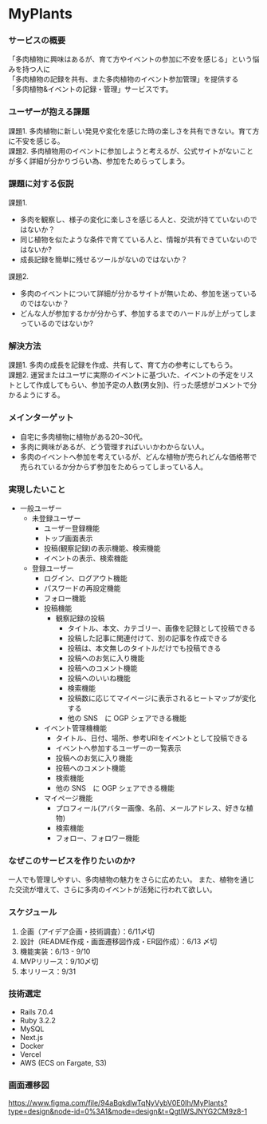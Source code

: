# MyPlants
### サービスの概要
「多肉植物に興味はあるが、育て方やイベントの参加に不安を感じる」という悩みを持つ人に  
「多肉植物の記録を共有、また多肉植物のイベント参加管理」を提供する  
「多肉植物&イベントの記録・管理」サービスです。  

### ユーザーが抱える課題
課題1. 多肉植物に新しい発見や変化を感じた時の楽しさを共有できない。育て方に不安を感じる。  
課題2. 多肉植物用のイベントに参加しようと考えるが、公式サイトがないことが多く詳細が分かりづらい為、参加をためらってしまう。

### 課題に対する仮説
課題1. 
- 多肉を観察し、様子の変化に楽しさを感じる人と、交流が持てていないのではないか？
- 同じ植物を似たような条件で育てている人と、情報が共有できていないのではないか?
- 成長記録を簡単に残せるツールがないのではないか？

課題2.
- 多肉のイベントについて詳細が分かるサイトが無いため、参加を迷っているのではないか？
- どんな人が参加するかが分からず、参加するまでのハードルが上がってしまっているのではないか?

### 解決方法
課題1. 多肉の成長を記録を作成、共有して、育て方の参考にしてもらう。  
課題2. 運営またはユーザに実際のイベントに基づいた、イベントの予定をリストとして作成してもらい、参加予定の人数(男女別)、行った感想がコメントで分かるようにする。

### メインターゲット
- 自宅に多肉植物に植物がある20~30代。
- 多肉に興味があるが、どう管理すればいいかわからない人。
- 多肉のイベントへ参加を考えているが、どんな植物が売られどんな価格帯で売られているか分からず参加をためらってしまっている人。

### 実現したいこと
- 一般ユーザー
    - 未登録ユーザー
        - ユーザー登録機能
        - トップ画面表示
        - 投稿(観察記録)の表示機能、検索機能
        - イベントの表示、検索機能
    - 登録ユーザー
        - ログイン、ログアウト機能
        - パスワードの再設定機能
        - フォロー機能
        - 投稿機能
            - 観察記録の投稿
                - タイトル、本文、カテゴリー、画像を記録として投稿できる
                - 投稿した記事に関連付けて、別の記事を作成できる
                - 投稿は、本文無しのタイトルだけでも投稿できる
                - 投稿へのお気に入り機能 
                - 投稿へのコメント機能
                - 投稿へのいいね機能
                - 検索機能
                - 投稿数に応じてマイページに表示されるヒートマップが変化する
                - 他の SNS　に OGP シェアできる機能
        - イベント管理機機能
            - タイトル、日付、場所、参考URlをイベントとして投稿できる
            - イベントへ参加するユーザーの一覧表示 
            - 投稿へのお気に入り機能 
            - 投稿へのコメント機能
            - 検索機能
            - 他の SNS　に OGP シェアできる機能
        - マイページ機能
            - プロフィール(アバター画像、名前、メールアドレス、好きな植物)
            - 検索機能
            - フォロー、フォロワー機能

### なぜこのサービスを作りたいのか?
一人でも管理しやすい、多肉植物の魅力をさらに広めたい。
また、植物を通じた交流が増えて、さらに多肉のイベントが活発に行われて欲しい。

### スケジュール
1. 企画（アイデア企画・技術調査）：6/11〆切
2. 設計（README作成・画面遷移図作成・ER図作成）：6/13 〆切
3. 機能実装：6/13 - 9/10
4. MVPリリース：9/10〆切
5. 本リリース：9/31

### 技術選定
- Rails 7.0.4
- Ruby 3.2.2
- MySQL
- Next.js
- Docker
- Vercel
- AWS (ECS on Fargate, S3)

### 画面遷移図
https://www.figma.com/file/94aBqkdlwTqNyVybV0E0Ih/MyPlants?type=design&node-id=0%3A1&mode=design&t=QgtIWSJNYG2CM9z8-1

